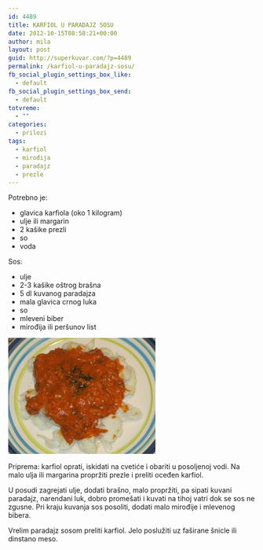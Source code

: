 ```yaml
---
id: 4489
title: KARFIOL U PARADAJZ SOSU
date: 2012-10-15T08:58:21+00:00
author: mila
layout: post
guid: http://superkuvar.com/?p=4489
permalink: /karfiol-u-paradajz-sosu/
fb_social_plugin_settings_box_like:
  - default
fb_social_plugin_settings_box_send:
  - default
totvreme:
  - ""
categories:
  - prilozi
tags:
  - karfiol
  - mirođija
  - paradajz
  - prezle
---
```

Potrebno je:

  * glavica karfiola (oko 1 kilogram)
  * ulje ili margarin
  * 2 kašike prezli
  * so
  * voda

Sos:

  *  ulje
  * 2-3 kašike oštrog brašna
  * 5 dl kuvanog paradajza
  * mala glavica crnog luka
  * so
  * mleveni biber
  * mirođija ili peršunov list

<img class="alignnone size-medium wp-image-4490" title="Karfioluparadajzsosu" src="/wp-content/uploads/2012/10/Karfioluparadajzsosu-e1350291313792-300x236.jpg" alt="" width="300" height="236" /> 

Priprema: karfiol oprati, iskidati na cvetiće i obariti u posoljenoj vodi. Na malo ulja ili margarina propržiti prezle i preliti oceđen karfiol.

U posudi zagrejati ulje, dodati brašno, malo propržiti, pa sipati kuvani paradajz, narendani luk, dobro promešati i kuvati na tihoj vatri dok se sos ne zgusne. Pri kraju kuvanja sos posoliti, dodati malo mirođije i mlevenog bibera.

Vrelim paradajz sosom preliti karfiol. Jelo poslužiti uz faširane šnicle ili dinstano meso.